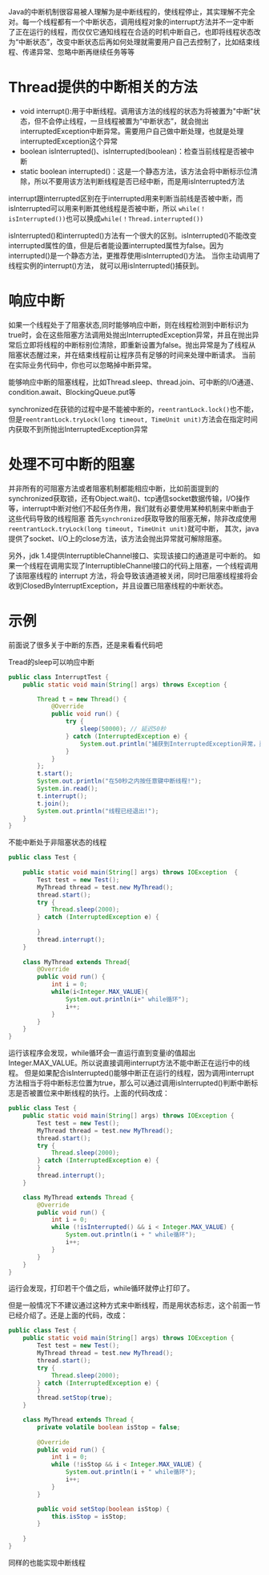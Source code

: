 Java的中断机制很容易被人理解为是中断线程的，使线程停止，其实理解不完全对。每一个线程都有一个中断状态，调用线程对象的interrupt方法并不一定中断了正在运行的线程，而仅仅它通知线程在合适的时机中断自己，也即将线程状态改为“中断状态”，改变中断状态后再如何处理就需要用户自己去控制了，比如结束线程、传递异常、忽略中断再继续任务等等


# Thread提供的中断相关的方法
* void interrupt():用于中断线程。调用该方法的线程的状态为将被置为"中断"状态，但不会停止线程，一旦线程被置为“中断状态”，就会抛出interruptedException中断异常。需要用户自己做中断处理，也就是处理interruptedException这个异常
* boolean isInterrupted()、isInterrupted(boolean)：检查当前线程是否被中断
* static boolean interrupted()：这是一个静态方法，该方法会将中断标示位清除，所以不要用该方法判断线程是否已经中断，而是用isInterrupted方法

interrupt跟interrupted区别在于interrupted用来判断当前线是否被中断，而isInterrupted可以用来判断其他线程是否被中断，所以
`while(！isInterrupted())`也可以换成`while(！Thread.interrupted())`

isInterrupted()和interrupted()方法有一个很大的区别。isInterrupted()不能改变interrupted属性的值，但是后者能设置interrupted属性为false。因为interrupted()是一个静态方法，更推荐使用isInterrupted()方法。
当你主动调用了线程实例的interrupt()方法， 就可以用isInterrupted()捕获到。


# 响应中断
如果一个线程处于了阻塞状态,同时能够响应中断，则在线程检测到中断标识为true时，会在这些阻塞方法调用处抛出InterruptedException异常，并且在抛出异常后立即将线程的中断标别位清除，即重新设置为false。抛出异常是为了线程从阻塞状态醒过来，并在结束线程前让程序员有足够的时间来处理中断请求。
当前在实际业务代码中，你也可以忽略掉中断异常。

能够响应中断的阻塞线程，比如Thread.sleep、thread.join、可中断的I/O通道、condition.await、BlockingQueue.put等

synchronized在获锁的过程中是不能被中断的，`reentrantLock.lock()`也不能，但是`reentrantLock.tryLock(long timeout, TimeUnit unit)`方法会在指定时间内获取不到所抛出InterruptedException异常

# 处理不可中断的阻塞
并非所有的可阻塞方法或者阻塞机制都能相应中断，比如前面提到的synchronized获取锁，还有Object.wait()、tcp通信socket数据传输，I/O操作等，interrupt中断对他们不起任务作用，我们就有必要使用某种机制来中断由于这些代码导致的线程阻塞
首先`synchronized`获取导致的阻塞无解，除非改成使用`reentrantLock.tryLock(long timeout, TimeUnit unit)`就可中断，
其次，java提供了socket、I/O上的close方法，该方法会抛出异常就可解除阻塞。

另外，jdk 1.4提供InterruptibleChannel接口、实现该接口的通道是可中断的。
如果一个线程在调用实现了InterruptibleChannel接口的代码上阻塞，一个线程调用了该阻塞线程的 interrupt 方法，将会导致该通道被关闭，同时已阻塞线程接将会收到ClosedByInterruptException，并且设置已阻塞线程的中断状态。



# 示例
前面说了很多关于中断的东西，还是来看看代码吧

Tread的sleep可以响应中断
```java
public class InterruptTest {
	public static void main(String[] args) throws Exception {

		Thread t = new Thread() {
			@Override
			public void run() {
				try {
					sleep(50000); // 延迟50秒
				} catch (InterruptedException e) {
					System.out.println("捕获到InterruptedException异常，异常信息：" + e.getMessage());
				}
			}
		};
		t.start();
		System.out.println("在50秒之内按任意键中断线程!");
		System.in.read();
		t.interrupt();
		t.join();
		System.out.println("线程已经退出!");
	}
}
```

不能中断处于非阻塞状态的线程
```java
public class Test {
     
    public static void main(String[] args) throws IOException  {
        Test test = new Test();
        MyThread thread = test.new MyThread();
        thread.start();
        try {
            Thread.sleep(2000);
        } catch (InterruptedException e) {
             
        }
        thread.interrupt();
    } 
     
    class MyThread extends Thread{
        @Override
        public void run() {
            int i = 0;
            while(i<Integer.MAX_VALUE){
                System.out.println(i+" while循环");
                i++;
            }
        }
    }
}
```
运行该程序会发现，while循环会一直运行直到变量i的值超出Integer.MAX_VALUE。所以说直接调用interrupt方法不能中断正在运行中的线程。
但是如果配合isInterrupted()能够中断正在运行的线程，因为调用interrupt方法相当于将中断标志位置为true，那么可以通过调用isInterrupted()判断中断标志是否被置位来中断线程的执行。上面的代码改成：
```java
public class Test {
	public static void main(String[] args) throws IOException {
		Test test = new Test();
		MyThread thread = test.new MyThread();
		thread.start();
		try {
			Thread.sleep(2000);
		} catch (InterruptedException e) {
		}
		thread.interrupt();
	}

	class MyThread extends Thread {
		@Override
		public void run() {
			int i = 0;
			while (!isInterrupted() && i < Integer.MAX_VALUE) {
				System.out.println(i + " while循环");
				i++;
			}
		}
	}
}
```
运行会发现，打印若干个值之后，while循环就停止打印了。

但是一般情况下不建议通过这种方式来中断线程，而是用状态标志，这个前面一节已经介绍了。还是上面的代码，改成：
```java
public class Test {
	public static void main(String[] args) throws IOException {
		Test test = new Test();
		MyThread thread = test.new MyThread();
		thread.start();
		try {
			Thread.sleep(2000);
		} catch (InterruptedException e) {
		}
		thread.setStop(true);
	}

	class MyThread extends Thread {
		private volatile boolean isStop = false;
		
		@Override
		public void run() {
			int i = 0;
			while (!isStop && i < Integer.MAX_VALUE) {
				System.out.println(i + " while循环");
				i++;
			}
		}

		public void setStop(boolean isStop) {
			this.isStop = isStop;
		}
		
	}
}
```
同样的也能实现中断线程
